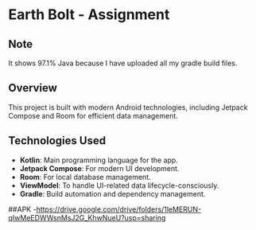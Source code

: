 # Earth Bolt - Assignment
## Note
It shows 97.1% Java because I have uploaded all my gradle build files.

## Overview

This project is built with modern Android technologies, including Jetpack Compose and Room for efficient data management.


## Technologies Used

- **Kotlin**: Main programming language for the app. 
- **Jetpack Compose**: For modern UI development.
 - **Room**: For local database management. 
 -  **ViewModel**: To handle UI-related data lifecycle-consciously.
 - **Gradle**: Build automation and dependency management.

##APK
-https://drive.google.com/drive/folders/1leMERUN-qIwMeEDWWsnMsJ2G_KhwNueU?usp=sharing
